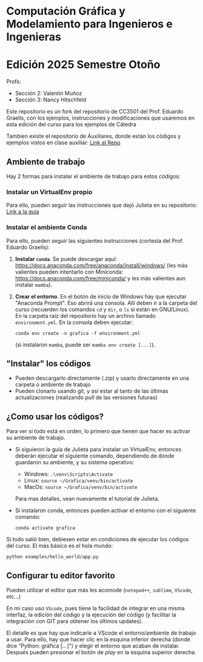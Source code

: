 # Computación Gráfica y Modelamiento para Ingenieros e Ingenieras

# Edición 2025 Semestre Otoño

Profs:
- Sección 2: Valentín Muñoz 
- Sección 3: Nancy Hitschfeld

Este repositorio es un fork del repositorio de CC3501 del Prof. Eduardo Graells, con los ejemplos, instrucciones y modificaciones que usaremos en esta edición del curso para los ejemplos de Cátedra

Tambien existe el repositorio de Auxiliares, donde están los códigos y ejemplos vistos en clase auxiliar: [Link al Repo](https://github.com/asouris/CC3501/tree/main)

## Ambiente de trabajo

Hay 2 formas para instalar el ambiente de trabajo para estos códigos:

### Instalar un VirtualEnv propio

Para ello, pueden seguir las instrucciones que dejó Julieta en su repositorio: [Link a la guía](https://github.com/asouris/CC3501/blob/main/Setup.md)

### Instalar el ambiente Conda

Para ello, pueden seguir las siguientes instrucciones (cortesía del Prof. Eduardo Graells):

1. **Instalar `conda`**. Se puede descargar aquí: https://docs.anaconda.com/free/anaconda/install/windows/ (les más valientes pueden intentarlo con Miniconda: https://docs.anaconda.com/free/miniconda/ y les más valientes aun instalar `mamba`).

1. **Crear el entorno**. En el botón de inicio de Windows hay que ejecutar "Anaconda Prompt". Eso abrirá una consola. Allí deben ir a la carpeta del curso (recuerden los comandos `cd` y `dir`, o `ls` si están en GNU/Linux). En la carpeta raíz del repositorio hay un archivo llamado `environment.yml`. En la consola deben ejecutar:

    ```
    conda env create -n grafica -f environment.yml
    ```
    (si instalaron `mamba`, puede ser `mamba env create [...]`).

## "Instalar" los códigos

- Pueden descargarlo directamente (.zip) y usarlo directamente en una carpeta o ambiente de trabajo
- Pueden clonarlo usando git, y así estar al tanto de las últimas actualizaciones (realizando _pull_ de las versiones futuras)

## ¿Como usar los códigos?

Para ver si todo está en orden, lo primero que tienen que hacer es activar su ambiente de trabajo. 

- Si siguieron la guía de Julieta para instalar un VirtualEnv, entonces deberán ejecutar el siguiente comando, dependiendo de donde guardaron su ambiente, y su sistema operativo:

  - Windows: ```.\venv\Scripts\Activate```
  - Linux: ```source ~/Grafica/venv/bin/activate```
  - MacOs: ```source ~/Grafica/venv/bin/activate```

  Para mas detalles, vean nuevamente el tutorial de Julieta.

- Si instalaron conda, entonces pueden activar el entorno con el siguiente comando:
  
  ```
  conda activate grafica
  ```

Si todo salió bien, debiesen estar en condiciones de ejecutar los códigos del curso. El más básico es el hola mundo:

```
python examples/hello_world/app.py
```

## Configurar tu editor favorito

Pueden utilizar el editor que más les acomode (`notepad++`, `sublime`, `VScode`, etc...)

En mi caso uso `VScode`, pues tiene la facilidad de integrar en una misma interfaz, la edición del código y la ejecución del código (y facilitar la integración con GIT para obtener los últimos updates).

El detalle es que hay que indicarle a VScode el entorno/ambiente de trabajo a usar. Para ello, hay que hacer clic en la esquina inferior derecha (donde dice “Python: gráfica [...]”) y elegir el entorno que acaban de instalar. Después pueden presionar el botón de _play_ en la esquina superior derecha. 



